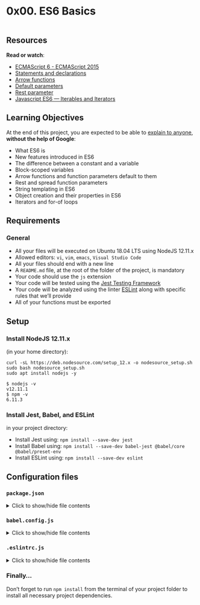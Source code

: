 <h1 class="gap">0x00. ES6 Basics</h1>
<div class="well clean" id="project-description">
  <p><img src="https://holbertonintranet.s3.amazonaws.com/uploads/medias/2019/12/08806026ef621f900121.png?X-Amz-Algorithm=AWS4-HMAC-SHA256&X-Amz-Credential=AKIARDDGGGOU5BHMTQX4%2F20220412%2Fus-east-1%2Fs3%2Faws4_request&X-Amz-Date=20220412T000555Z&X-Amz-Expires=86400&X-Amz-SignedHeaders=host&X-Amz-Signature=095164bf105f2dd7ea17e8dd2b5bbe2f42b7934b522ba585bd59b29cd9b32820" alt="" style="" /></p>

<h2>Resources</h2>

<p><strong>Read or watch</strong>:</p>

<ul>
<li><a href="/rltoken/TCja4539uK-aM7PeJO7b3g" title="ECMAScript 6 - ECMAScript 2015" target="_blank">ECMAScript 6 - ECMAScript 2015</a></li>
<li><a href="/rltoken/WhZFQkTl7jjHKbolvKMWPQ" title="Statements and declarations" target="_blank">Statements and declarations</a></li>
<li><a href="/rltoken/aOgghxMow79j1NxlaQ6T9g" title="Arrow functions" target="_blank">Arrow functions</a></li>
<li><a href="/rltoken/5DcDBQM8iItIZFFlVtehTQ" title="Default parameters" target="_blank">Default parameters</a></li>
<li><a href="/rltoken/e-bvzp0l6c0-dpHMF8zznw" title="Rest parameter" target="_blank">Rest parameter</a></li>
<li><a href="/rltoken/z0_aGdypFU_m1QQ1hF7lnw" title="Javascript ES6 — Iterables and Iterators" target="_blank">Javascript ES6 — Iterables and Iterators</a></li>
</ul>

<h2>Learning Objectives</h2>

<p>At the end of this project, you are expected to be able to <a href="/rltoken/qFzierDzocizeNITduMGwQ" title="explain to anyone" target="_blank">explain to anyone</a>, <strong>without the help of Google</strong>:</p>

<ul>
<li>What ES6 is</li>
<li>New features introduced in ES6</li>
<li>The difference between a constant and a variable</li>
<li>Block-scoped variables</li>
<li>Arrow functions and function parameters default to them</li>
<li>Rest and spread function parameters</li>
<li>String templating in ES6</li>
<li>Object creation and their properties in ES6</li>
<li>Iterators and for-of loops</li>
</ul>

<h2>Requirements</h2>

<h3>General</h3>

<ul>
<li>All your files will be executed on Ubuntu 18.04 LTS using NodeJS 12.11.x</li>
<li>Allowed editors: <code>vi</code>, <code>vim</code>, <code>emacs</code>, <code>Visual Studio Code</code></li>
<li>All your files should end with a new line</li>
<li>A <code>README.md</code> file, at the root of the folder of the project, is mandatory</li>
<li>Your code should use the <code>js</code> extension</li>
<li>Your code will be tested using the <a href="/rltoken/-vHHhukhYFxZrd1G0uD3dw" title="Jest Testing Framework" target="_blank">Jest Testing Framework</a></li>
<li>Your code will be analyzed using the linter <a href="/rltoken/SXR8c_xOD3tm6NcBkk09dQ" title="ESLint" target="_blank">ESLint</a> along with specific rules that we&rsquo;ll provide</li>
<li>All of your functions must be exported</li>
</ul>

<h2>Setup</h2>

<h3>Install NodeJS 12.11.x</h3>

<p>(in your home directory): </p>

<pre><code>curl -sL https://deb.nodesource.com/setup_12.x -o nodesource_setup.sh
sudo bash nodesource_setup.sh
sudo apt install nodejs -y
</code></pre>

<pre><code>$ nodejs -v
v12.11.1
$ npm -v
6.11.3
</code></pre>

<h3>Install Jest, Babel, and ESLint</h3>

<p>in your project directory: </p>

<ul>
<li>Install Jest using: <code>npm install --save-dev jest</code></li>
<li>Install Babel using: <code>npm install --save-dev babel-jest @babel/core @babel/preset-env</code></li>
<li>Install ESLint using: <code>npm install --save-dev eslint</code></li>
</ul>

<h2>Configuration files</h2>

<h3><code>package.json</code></h3>

<details>
<summary>Click to show/hide file contents</summary>
<pre>
<code>
{
  "scripts": {
    "lint": "./node_modules/.bin/eslint",
    "check-lint": "lint [0-9]*.js",
    "dev": "npx babel-node",
    "test": "jest",
    "full-test": "./node_modules/.bin/eslint [0-9]*.js && jest"
  },
  "devDependencies": {
    "@babel/core": "^7.6.0",
    "@babel/node": "^7.8.0",
    "@babel/preset-env": "^7.6.0",
    "eslint": "^6.4.0",
    "eslint-config-airbnb-base": "^14.0.0",
    "eslint-plugin-import": "^2.18.2",
    "eslint-plugin-jest": "^22.17.0",
    "jest": "^24.9.0"
  }
}
</code>
</pre>
</details>

<h3><code>babel.config.js</code></h3>

<details>
<summary>Click to show/hide file contents</summary>
<pre>
<code>
module.exports = {
  presets: [
    [
      '@babel/preset-env',
      {
        targets: {
          node: 'current',
        },
      },
    ],
  ],
};
</code>
</pre>
</details>

<h3><code>.eslintrc.js</code></h3>

<details>
<summary>Click to show/hide file contents</summary>
<pre>
<code>
module.exports = {
  env: {
    browser: false,
    es6: true,
    jest: true,
  },
  extends: [
    'airbnb-base',
    'plugin:jest/all',
  ],
  globals: {
    Atomics: 'readonly',
    SharedArrayBuffer: 'readonly',
  },
  parserOptions: {
    ecmaVersion: 2018,
    sourceType: 'module',
  },
  plugins: ['jest'],
  rules: {
    'no-console': 'off',
    'no-shadow': 'off',
    'no-restricted-syntax': [
      'error',
      'LabeledStatement',
      'WithStatement',
    ],
  },
  overrides:[
    {
      files: ['*.js'],
      excludedFiles: 'babel.config.js',
    }
  ]
};
</code>
</pre>
</details>

<h3>Finally&hellip;</h3>

<p>Don&rsquo;t forget to run <code>npm install</code> from the terminal of your project folder to install all necessary project dependencies.</p>

</div>